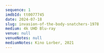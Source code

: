 ```yaml
---
sequence: 1
imdbId: tt0077745
date: 2024-07-18
slug: invasion-of-the-body-snatchers-1978
medium: 4k UHD Blu-ray
venue: null
venueNotes: null
mediumNotes: Kino Lorber, 2021
---
```


